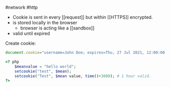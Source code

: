 #network #http 

- Cookie is sent in every [[request]] but within [[HTTPS]] encrypted.
- is stored locally in the browser
	- browser is acting like a [[sandbox]]
- valid until expired

Create cookie:
```js
document.cookie="username=John Doe; expires=Thu, 27 Jul 2021, 12:00:00 GMT";
```
```php
<? php
	$meanvalue = "hello world";
	setcookie("test", $mean);
	setcookie("Test", $mean value, time()+3600); # 1 hour valid.
?>
```
